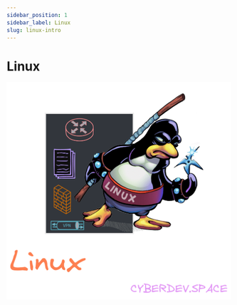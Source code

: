 ```yaml
---
sidebar_position: 1
sidebar_label: Linux
slug: linux-intro
---
```


# Linux

![Abstract Factory UML](./images/linux_logo.png)